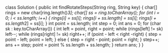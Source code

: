 class Solution {
    public int findRotateSteps(String ring, String key) {
        char[] rings = new char[ring.length()*3];
        char[] ss = ring.toCharArray();
        for (int i = 0; i < ss.length; i++) {
            rings[i] = ss[i];
            rings[i + ss.length] = ss[i];
            rings[i + ss.length*2] = ss[i];
        }
        int point = ss.length;
        int step = 0;
        int ans = 0;
        for (char sk : key.toCharArray()) {
            int left = point, right = point;
            while (rings[left] != sk)   left--;
            while (rings[right] != sk)  right++;
            if (point - left < right -right) {
                step = point - left;
                point = left;
            } else {
                step = right - point;
                point = right;
            }
            step++;
            ans += step;
            point = point % ss.length + ss.length;
        }
        return ans;
    }
}
